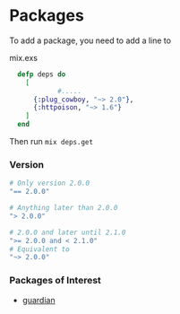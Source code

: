 # Packages

To add a package, you need to add a line to 

mix.exs

```elixir
  defp deps do
    [
			#.....
      {:plug_cowboy, "~> 2.0"},
      {:httpoison, "~> 1.6"}
    ]
  end
```

Then run `mix deps.get`

### Version

```elixir
# Only version 2.0.0
"== 2.0.0"

# Anything later than 2.0.0
"> 2.0.0"

# 2.0.0 and later until 2.1.0
">= 2.0.0 and < 2.1.0"
# Equivalent to
"~> 2.0.0"
```



### Packages of Interest

- [guardian](https://github.com/ueberauth/guardian)
